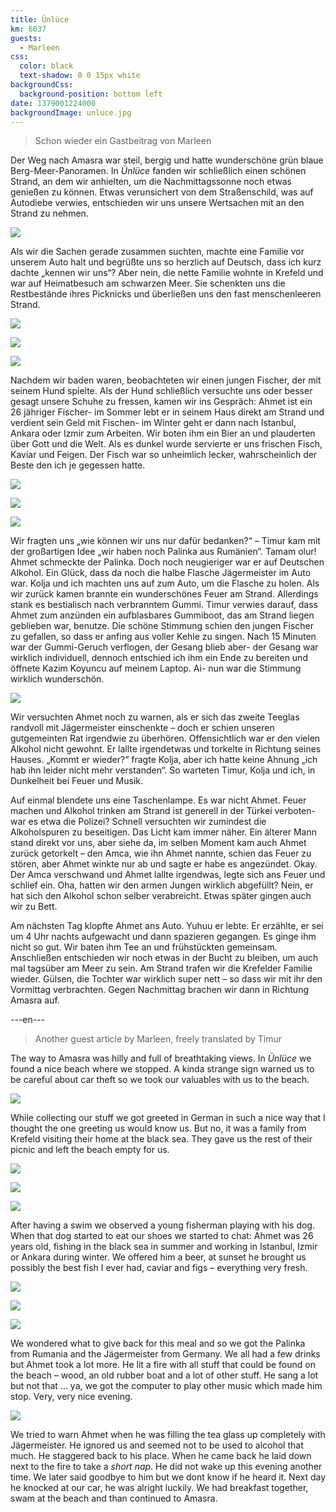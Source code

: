 ```yaml
---
title: Ünlüce
km: 6037
guests:
  - Marleen
css:
  color: black
  text-shadow: 0 0 15px white
backgroundCss:
  background-position: bottom left
date: 1379001224000
backgroundImage: unluce.jpg
---
```


> Schon wieder ein Gastbeitrag von Marleen

Der Weg nach Amasra war steil, bergig und hatte wunderschöne grün blaue Berg-Meer-Panoramen. In _Ünlüce_ fanden wir schließlich einen schönen Strand, an dem wir anhielten, um die Nachmittagssonne noch etwas genießen zu können. Etwas verunsichert von dem Straßenschild, was auf Autodiebe verwies, entschieden wir uns unsere Wertsachen mit an den Strand zu nehmen.

![](DSC06822)

Als wir die Sachen gerade zusammen suchten, machte eine Familie vor unserem Auto halt und begrüßte uns so herzlich auf Deutsch, dass ich kurz dachte „kennen wir uns“? Aber nein, die nette Familie wohnte in Krefeld und war auf Heimatbesuch am schwarzen Meer. Sie schenkten uns die Restbestände ihres Picknicks und überließen uns den fast menschenleeren Strand.

![](DSC06826)

![](DSC06862)

![](DSC06844)

Nachdem wir baden waren, beobachteten wir einen jungen Fischer, der mit seinem Hund spielte. Als der Hund schließlich versuchte uns oder besser gesagt unsere Schuhe zu fressen, kamen wir ins Gespräch: Ahmet ist ein 26 jähriger Fischer- im Sommer lebt er in seinem Haus direkt am Strand und verdient sein Geld mit Fischen- im Winter geht er dann nach Istanbul, Ankara oder Izmir zum Arbeiten. Wir boten ihm ein Bier an und plauderten über Gott und die Welt. Als es dunkel wurde servierte er uns frischen Fisch, Kaviar und Feigen. Der Fisch war so unheimlich lecker, wahrscheinlich der Beste den ich je gegessen hatte.

![](DSC06901)

![](DSC06903)

![](DSC06907)

Wir fragten uns „wie können wir uns nur dafür bedanken?“ – Timur kam mit der großartigen Idee „wir haben noch Palinka aus Rumänien“. Tamam olur! Ahmet schmeckte der Palinka. Doch noch neugieriger war er auf Deutschen Alkohol. Ein Glück, dass da noch die halbe Flasche Jägermeister im Auto war. Kolja und ich machten uns auf zum Auto, um die Flasche zu holen. Als wir zurück kamen brannte ein wunderschönes Feuer am Strand. Allerdings stank es bestialisch nach verbranntem Gummi. Timur verwies darauf, dass Ahmet zum anzünden ein aufblasbares Gummiboot, das am Strand liegen geblieben war, benutze. Die schöne Stimmung schien den jungen Fischer zu gefallen, so dass er anfing aus voller Kehle zu singen. Nach 15 Minuten war der Gummi-Geruch verflogen, der Gesang blieb aber- der Gesang war wirklich individuell, dennoch entschied ich ihm ein Ende zu bereiten und öffnete Kazim Koyuncu auf meinem Laptop. Ai- nun war die Stimmung wirklich wunderschön.

![](DSC06910)

Wir versuchten Ahmet noch zu warnen, als er sich das zweite Teeglas randvoll mit Jägermeister einschenkte – doch er schien unseren gutgemeinten Rat irgendwie zu überhören. Offensichtlich war er den vielen Alkohol nicht gewohnt. Er lallte irgendetwas und torkelte in Richtung seines Hauses. „Kommt er wieder?“ fragte Kolja, aber ich hatte keine Ahnung „ich hab ihn leider nicht mehr verstanden“. So warteten Timur, Kolja und ich, in Dunkelheit bei Feuer und Musik.

Auf einmal blendete uns eine Taschenlampe. Es war nicht Ahmet. Feuer machen und Alkohol trinken am Strand ist generell in der Türkei verboten- war es etwa die Polizei? Schnell versuchten wir zumindest die Alkoholspuren zu beseitigen. Das Licht kam immer näher. Ein älterer Mann stand direkt vor uns, aber siehe da, im selben Moment kam auch Ahmet zurück getorkelt – den Amca, wie ihn Ahmet nannte, schien das Feuer zu stören, aber Ahmet winkte nur ab und sagte er habe es angezündet. Okay. Der Amca verschwand und Ahmet lallte irgendwas, legte sich ans Feuer und schlief ein. Oha, hatten wir den armen Jungen wirklich abgefüllt? Nein, er hat sich den Alkohol schon selber verabreicht. Etwas später gingen auch wir zu Bett.

Am nächsten Tag klopfte Ahmet ans Auto. Yuhuu er lebte. Er erzählte, er sei um 4 Uhr nachts aufgewacht und dann spazieren gegangen. Es ginge ihm nicht so gut. Wir baten ihm Tee an und frühstückten gemeinsam. Anschließen entschieden wir noch etwas in der Bucht zu bleiben, um auch mal tagsüber am Meer zu sein. Am Strand trafen wir die Krefelder Familie wieder. Gülsen, die Tochter war wirklich super nett – so dass wir mit ihr den Vormittag verbrachten. Gegen Nachmittag brachen wir dann in Richtung Amasra auf.

---en---

> Another guest article by Marleen, freely translated by Timur

The way to Amasra was hilly and full of breathtaking views. In _Ünlüce_ we found a nice beach where we stopped. A kinda strange sign warned us to be careful about car theft so we took our valuables with us to the beach.

![](DSC06822)

While collecting our stuff we got greeted in German in such a nice way that I thought the one greeting us would know us. But no, it was a family from Krefeld visiting their home at the black sea. They gave us the rest of their picnic and left the beach empty for us.

![](DSC06826)

![](DSC06862)

![](DSC06844)

After having a swim we observed a young fisherman playing with his dog. When that dog started to eat our shoes we started to chat: Ahmet was 26 years old, fishing in the black sea in summer and working in Istanbul, Izmir or Ankara during winter. We offered him a beer, at sunset he brought us possibly the best fish I ever had, caviar and figs – everything very fresh.

![](DSC06901)

![](DSC06903)

![](DSC06907)

We wondered what to give back for this meal and so we got the Palinka from Rumania and the Jägermeister from Germany. We all had a few drinks but Ahmet took a lot more. He lit a fire with all stuff that could be found on the beach – wood, an old rubber boat and a lot of other stuff. He sang a lot but not that ... ya, we got the computer to play other music which made him stop. Very, very nice evening.

![](DSC06910)

We tried to warn Ahmet when he was filling the tea glass up completely with Jägermeister. He ignored us and seemed not to be used to alcohol that much. He staggered back to his place. When he came back he laid down next to the fire to take a _short nap_. He did not wake up this evening another time. We later said goodbye to him but we dont know if he heard it.
Next day he knocked at our car, he was alright luckily. We had breakfast together, swam at the beach and than continued to Amasra.
